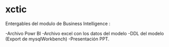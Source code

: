 # xctic
Entergables del modulo de  Business Intelligence :

-Archivo Powr BI
-Archivo excel con los datos del modelo
-DDL del modelo (Export de mysqlWorkbench)
-Presentación PPT.
